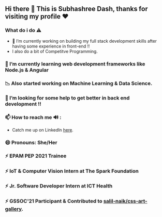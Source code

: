 
## Hi there 👋 This is Subhashree Dash, thanks for visiting my profile ❤️


### What do i do ⚠️
+ 🔭 I’m currently working on building my full stack development skills after having some experience in front-end !! 
+ I also do a bit of Competitve Programming.

###  🌱 I’m currently learning web development frameworks like Node.js & Angular

### 📉 Also started working on Machine Learning & Data Science.

### 🤔 I’m looking for some help to get better in back end development !!


### 📫 How to reach me 🔊 : 
+ Catch me up on LinkedIn [here](https://www.linkedin.com/in/subhashree-dash-579166170).

### 😄 Pronouns: She/Her

### ⚡ EPAM PEP 2021 Trainee
### ⚡ IoT & Computer Vision Intern at The Spark Foundation
### ⚡ Jr. Software Developer Intern at ICT Health
### ⚡ GSSOC'21 Participant & Contributed to [salil-naik/css-art-gallery](https://github.com/salil-naik/css-art-gallery).

